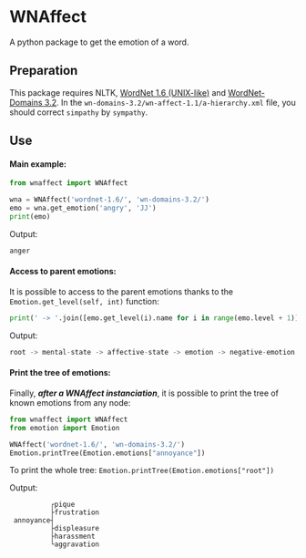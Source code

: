 # WNAffect
A python package to get the emotion of a word.

## Preparation
This package requires NLTK, [WordNet 1.6 (UNIX-like)](http://wordnet.princeton.edu/wordnet/download/old-versions/) and [WordNet-Domains 3.2](http://wndomains.fbk.eu/download.html).
In the ```wn-domains-3.2/wn-affect-1.1/a-hierarchy.xml``` file, you should correct `simpathy` by `sympathy`.

## Use
#### Main example:
```python
from wnaffect import WNAffect

wna = WNAffect('wordnet-1.6/', 'wn-domains-3.2/')
emo = wna.get_emotion('angry', 'JJ')
print(emo)
```
Output:
```python
anger
```
#### Access to parent emotions:
It is possible to access to the parent emotions thanks to the ```Emotion.get_level(self, int)``` function:
```python
print(' -> '.join([emo.get_level(i).name for i in range(emo.level + 1)]))
```
Output:
```python
root -> mental-state -> affective-state -> emotion -> negative-emotion -> general-dislike -> anger
```
#### Print the tree of emotions:
Finally, ***after a WNAffect instanciation***, it is possible to print the tree of known emotions from any node:
```python
from wnaffect import WNAffect
from emotion import Emotion

WNAffect('wordnet-1.6/', 'wn-domains-3.2/')
Emotion.printTree(Emotion.emotions["annoyance"])
```
To print the whole tree: `Emotion.printTree(Emotion.emotions["root"])`

Output:
```
          ┌pique
          ├frustration
 annoyance┤
          ├displeasure
          ├harassment
          └aggravation
```

